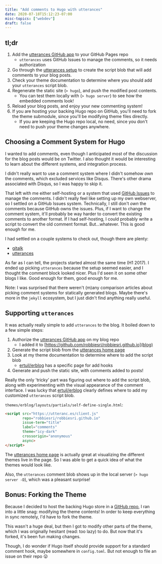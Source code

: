 ```yaml
---
title: "Add comments to Hugo with utterances"
date: 2020-07-18T15:12:23-07:00
misc-topics: ["webdev"]
draft: false
---
```


## tl;dr

1. Add the [utterances GitHub app][utterances-app] to your GitHub Pages repo
    * `utterances` uses GitHub Issues to manage the comments, so it needs
    authorization
1. Go through the [utterances setup][utterances-home] to create the script blob
that will add comments to your blog posts.
1. Check your theme documentation to determine where you should add your
`utterances` script blob.
1. Regenerate the static site (`> hugo`), and push the modified post contents.
    * You can test them locally with (`> hugo server`) to see how the embedded
    comments look!
1. Reload your blog posts, and enjoy your new commenting system!
1. If you are hosting your backing Hugo repo on GitHub, you'll need to fork the
theme submodule, since you'll be modifying theme files directly.
    * If you are keeping the Hugo repo local, no need, since you don't need to
    push your theme changes anywhere.

## Choosing a Comment System for Hugo

I wanted to add comments, even though I anticipated most of the discussion
for the blog posts would be on Twitter. I also thought it would be interesting
to learn about the different systems, and integration process.

I didn't really want to use a comment system where I didn't somehow _own_ the comments, which excluded services like Disqus. There's other drama associated with Disqus, so I was happy to skip it.

That left with me either self-hosting or a system that used
[GitHub Issues][gh-issues] to manage the comments. I didn't really feel like
setting up my own webserver, so I settled on a GitHub Issues system.
Technically, I still don't _own_ the comments because GitHub owns the issues.
Plus, if I want to change the comment system, it'll probably be way harder to
convert the existing comments to another format. If I had self-hosting, I could
probably write a script to convert the old comment format. But...whatever. This
is good enough for me.

I had settled on a couple systems to check out, though there are plenty:

* [gitalk][gitalk]
* [utterances][utterances-repo]

As far as I can tell, the projects started almost the same time (H1 2017). I
ended up picking `utterances` because the setup seemed easier, and I thought
the comment block looked nicer. Plus I'd seen it on some other blogs I like.
Good enough for them, good enough for me.

Note: I was surprised that there weren't (m)any comparison articles about
picking comment systems for statically generated blogs. Maybe there's more in
the `jekyll` ecosystem, but I just didn't find anything really useful.

## Supporting `utterances`

It was actually really simple to add `utterances` to the blog. It boiled down
to a few simple steps:

1. Authorize the [utterances GitHub app][utterances-app] on my blog repo
    * I added it to [https://github.com/robbiesri/robbiesri.github.io](blog)
1. Generate the script blob from the [utterances home page][utterances-home]
1. Look at my theme documentation to determine where to add the script blob
    * [ertuil/erblog][erblog-hooks] has a specific page for add hooks
1. Generate and push the static site, with comments added to posts!

Really the only 'tricky' part was figuring out where to add the script blob,
along with experimenting with the visual appearance of the comment interface. I
was lucky that [ertuil/erblog][erblog-hooks] clearly defines where to add my
customized `utterances` script blob.

`themes/erblog/layouts/partials/self-define-single.html`:

```html
<script src="https://utteranc.es/client.js"
        repo="robbiesri/robbiesri.github.io"
        issue-term="title"
        label="comments"
        theme="icy-dark"
        crossorigin="anonymous"
        async>
</script>    
```

The [utterances home page][utterances-home] is actually great at visualizing the
different themes live in the page. So I was able to get a quick idea of what the
themes would look like.

Also, the `utterances` comment blob shows up in the local server
(`> hugo server -D`), which was a pleasant surprise!

## Bonus: Forking the Theme

Because I decided to host the backing Hugo store in a
[GitHub repo][backing-hugo], I ran into a little snag: modifying the theme
contents! In order to keep everything in sync remotely, I'd have to fork the
theme.

This wasn't a huge deal, but then I got to modify other parts of the theme,
which I was originally hesitant (read: too lazy) to do. But now that it's
forked, it's been fun making changes.

Though, I do wonder if Hugo itself should provide support for a standard
comment hook, maybe somewhere in `config.toml`. But not enough to file an issue
on their repo 😛

[gh-issues]: https://guides.github.com/features/issues/

[gitalk]: https://github.com/gitalk/gitalk

[utterances-repo]: https://github.com/utterance/utterances
[utterances-home]: https://utteranc.es/
[utterances-app]: https://github.com/apps/utterances

[erblog-hooks]: https://github.com/ertuil/erblog/blob/master/README.md#4-user-defined-html-hooks

[backing-hugo]: https://github.com/robbiesri/HugoBlog
[blog]: https://github.com/robbiesri/robbiesri.github.io
